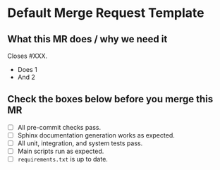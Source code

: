 # Default Merge Request Template

## What this MR does / why we need it

Closes #XXX.

- Does 1
- And 2

## Check the boxes below before you merge this MR

- [ ] All pre-commit checks pass.
- [ ] Sphinx documentation generation works as expected.
- [ ] All unit, integration, and system tests pass.
- [ ] Main scripts run as expected.
- [ ] `requirements.txt` is up to date.
